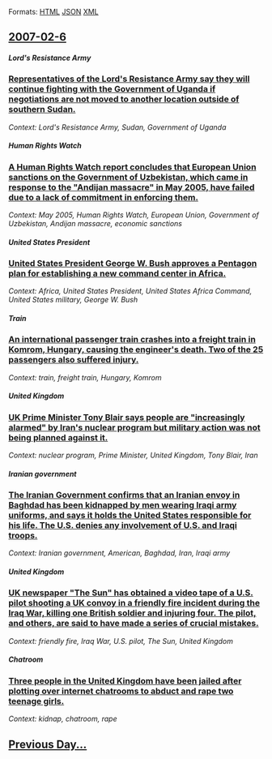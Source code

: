 
Formats: [HTML](2007/02/6/index.html)  [JSON](2007/02/6/index.json)  [XML](2007/02/6/index.xml)  

## [2007-02-6](/news/2007/02/6/index.md)

##### Lord's Resistance Army
### [ Representatives of the Lord's Resistance Army say they will continue fighting with the Government of Uganda if negotiations are not moved to another location outside of southern Sudan. ](/news/2007/02/6/representatives-of-the-lord-s-resistance-army-say-they-will-continue-fighting-with-the-government-of-uganda-if-negotiations-are-not-moved-t.md)
_Context: Lord's Resistance Army, Sudan, Government of Uganda_

##### Human Rights Watch
### [ A Human Rights Watch report concludes that European Union sanctions on the Government of Uzbekistan, which came in response to the "Andijan massacre" in May 2005, have failed due to a lack of commitment in enforcing them. ](/news/2007/02/6/a-human-rights-watch-report-concludes-that-european-union-sanctions-on-the-government-of-uzbekistan-which-came-in-response-to-the-andijan.md)
_Context: May 2005, Human Rights Watch, European Union, Government of Uzbekistan, Andijan massacre, economic sanctions_

##### United States President
### [ United States President George W. Bush approves a Pentagon plan for establishing a new command center in Africa. ](/news/2007/02/6/united-states-president-george-w-bush-approves-a-pentagon-plan-for-establishing-a-new-command-center-in-africa.md)
_Context: Africa, United States President, United States Africa Command, United States military, George W. Bush_

##### Train
### [ An international passenger train crashes into a freight train in Komrom, Hungary, causing the engineer's death. Two of the 25 passengers also suffered injury. ](/news/2007/02/6/an-international-passenger-train-crashes-into-a-freight-train-in-komarom-hungary-causing-the-engineer-s-death-two-of-the-25-passengers-a.md)
_Context: train, freight train, Hungary, Komrom_

##### United Kingdom
### [ UK Prime Minister Tony Blair says people are "increasingly alarmed" by Iran's nuclear program but military action was not being planned against it. ](/news/2007/02/6/uk-prime-minister-tony-blair-says-people-are-increasingly-alarmed-by-iran-s-nuclear-program-but-military-action-was-not-being-planned-aga.md)
_Context: nuclear program, Prime Minister, United Kingdom, Tony Blair, Iran_

##### Iranian government
### [ The Iranian Government confirms that an Iranian envoy in Baghdad has been kidnapped by men wearing Iraqi army uniforms, and says it holds the United States responsible for his life. The U.S. denies any involvement of U.S. and Iraqi troops. ](/news/2007/02/6/the-iranian-government-confirms-that-an-iranian-envoy-in-baghdad-has-been-kidnapped-by-men-wearing-iraqi-army-uniforms-and-says-it-holds-t.md)
_Context: Iranian government, American, Baghdad, Iran, Iraqi army_

##### United Kingdom
### [ UK newspaper "The Sun" has obtained a video tape of a U.S. pilot shooting a UK convoy in a friendly fire incident during the Iraq War, killing one British soldier and injuring four. The pilot, and others, are said to have made a series of crucial mistakes. ](/news/2007/02/6/uk-newspaper-the-sun-has-obtained-a-video-tape-of-a-u-s-pilot-shooting-a-uk-convoy-in-a-friendly-fire-incident-during-the-iraq-war-kill.md)
_Context: friendly fire, Iraq War, U.S. pilot, The Sun, United Kingdom_

##### Chatroom
### [ Three people in the United Kingdom have been jailed after plotting over internet chatrooms to abduct and rape two teenage girls. ](/news/2007/02/6/three-people-in-the-united-kingdom-have-been-jailed-after-plotting-over-internet-chatrooms-to-abduct-and-rape-two-teenage-girls.md)
_Context: kidnap, chatroom, rape_

## [Previous Day...](/news/2007/02/5/index.md)

